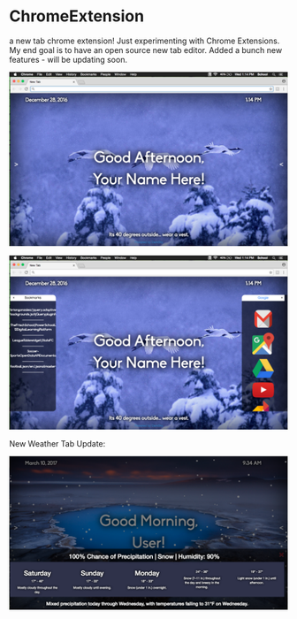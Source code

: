 # ChromeExtension
a new tab chrome extension!
Just experimenting with Chrome Extensions. My end goal is to have an open source new tab editor.
Added a bunch new features - will be updating soon. 

![alt tag](shot2.png)

![alt tag](shot1.png)

New Weather Tab Update:

![alt tag](bar.png)
